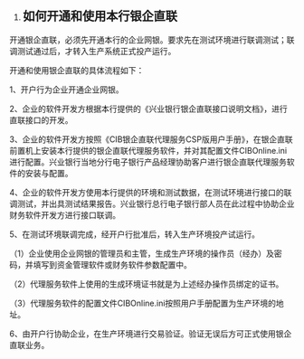 1. ## <a name="_toc496253743"></a><a name="_toc269981752"></a><a name="_toc268791587"></a>**如何开通和使用本行银企直联**

开通银企直联，必须先开通本行的企业网银。要求先在测试环境进行联调测试；联调测试通过后，才转入生产系统正式投产运行。

开通和使用银企直联的具体流程如下：

1、开户行为企业开通企业网银。

2、企业的软件开发方根据本行提供的《兴业银行银企直联接口说明文档》，进行直联接口的开发。

3、企业的软件开发方按照《CIB银企直联代理服务CSP版用户手册》，在银企直联前置机上安装本行提供的银企直联代理服务软件，并对其配置文件CIBOnline.ini进行配置。兴业银行当地分行电子银行产品经理协助客户进行银企直联代理服务软件的安装与配置。

4、企业的软件开发方使用本行提供的环境和测试数据，在测试环境进行接口的联调测试，并出具测试结果报告。兴业银行总行电子银行部人员在此过程中协助企业财务软件开发方进行接口联调。

5、在测试环境联调完成，经开户行批准后，转入生产环境投产试运行。

（1）企业使用企业网银的管理员和主管，生成生产环境的操作员（经办）及密码，并填写到资金管理软件或财务软件参数配置中。

（2）代理服务软件上使用的生成环境证书就是为上述经办操作员绑定的证书。

（3）代理服务软件的配置文件CIBOnline.ini按照用户手册配置为生产环境的地址。

6、由开户行协助企业，在生产环境进行交易验证。验证无误后方可正式使用银企直联业务。
